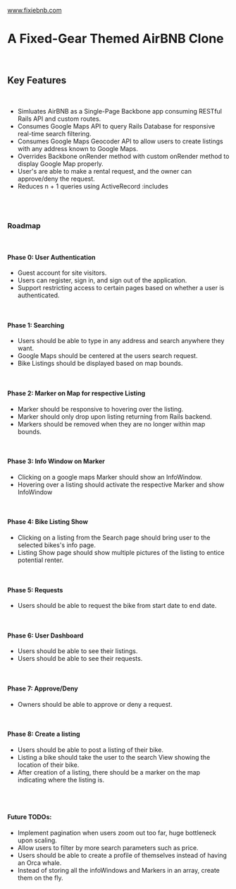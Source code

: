 
www.fixiebnb.com

<h1>A Fixed-Gear Themed AirBNB Clone</h1>
<br>
<h2>Key Features</h2>
<br>
<ul>
  <li>Simluates AirBNB as a Single-Page Backbone app consuming RESTful Rails API and custom routes.</li>
  <li>Consumes Google Maps API to query Rails Database for responsive real-time search filtering.</li>
  <li>Consumes Google Maps Geocoder API to allow users to create listings with any address known to Google Maps.</li>
  <li>Overrides Backbone onRender method with custom onRender method to display Google Map properly.</li>
  <li>User's are able to make a rental request, and the owner can approve/deny the request.</li>
  <li>Reduces n + 1 queries using ActiveRecord :includes</li>
</ul>
<br><br>

<h3>Roadmap</h3>
<br>
<h4>Phase 0: User Authentication</h4>
<ul>
  <li>Guest account for site visitors.</li>
  <li>Users can register, sign in, and sign out of the application.</li>
  <li>Support restricting access to certain pages based on whether a user is authenticated.</li>
</ul>
<br>
<h4>Phase 1: Searching</h4>
<ul>
  <li>Users should be able to type in any address and search anywhere they want.</li>
  <li>Google Maps should be centered at the users search request.</li>
  <li>Bike Listings should be displayed based on map bounds.</li>
</ul>
<br>
<h4>Phase 2: Marker on Map for respective Listing</h4>
<ul>
  <li>Marker should be responsive to hovering over the listing.</li>
  <li>Marker should only drop upon listing returning from Rails backend.</li>
  <li>Markers should be removed when they are no longer within map bounds.</li>
</ul>
<br>
<h4>Phase 3: Info Window on Marker</h4>
<ul>
  <li>Clicking on a google maps Marker should show an InfoWindow.</li>
  <li>Hovering over a listing should activate the respective Marker and show InfoWindow</li>
</ul>
<br>
<h4>Phase 4: Bike Listing Show</h4>
<ul>
  <li>Clicking on a listing from the Search page should bring user to the selected bikes's info page.</li>
  <li>Listing Show page should show multiple pictures of the listing to entice potential renter.</li>
</ul>
<br>
<h4>Phase 5: Requests</h4>
<ul>
  <li>Users should be able to request the bike from start date to end date.</li>
</ul>
<br>
<h4>Phase 6: User Dashboard</h4>
<ul>  
  <li>Users should be able to see their listings.</li>
  <li>Users should be able to see their requests.</li>
</ul>
<br>
<h4>Phase 7: Approve/Deny</h4>
<ul>
  <li>Owners should be able to approve or deny a request.</li>
</ul>
<br>
<h4>Phase 8: Create a listing</h4>
<ul>
  <li>Users should be able to post a listing of their bike.</li>
  <li>Listing a bike should take the user to the search View showing the location of their bike.</li>
  <li>After creation of a listing, there should be a marker on the map indicating where the listing is.</li>
</ul>
<br>
<br>
<h4>Future TODOs:</h4>
<ul>
  <li>Implement pagination when users zoom out too far, huge bottleneck upon scaling.</li>
  <li>Allow users to filter by more search parameters such as price.</li>
  <li>Users should be able to create a profile of themselves instead of having an Orca whale.</li>
  <li>Instead of storing all the infoWindows and Markers in an array, create them on the fly.</li>
</ul>
